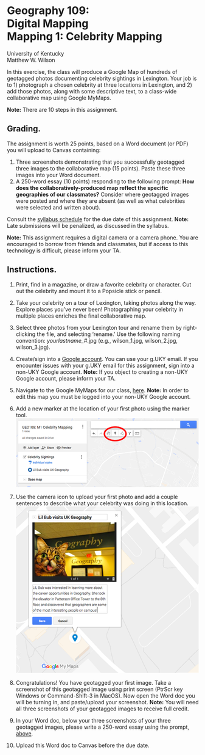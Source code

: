# Geography 109:<br>Digital Mapping<br>Mapping 1: Celebrity Mapping

University of Kentucky
<br>Matthew W. Wilson

In this exercise, the class will produce a Google Map of hundreds of geotagged photos documenting celebrity sightings in Lexington. Your job is to 1) photograph a chosen celebrity at three locations in Lexington, and 2) add those photos, along with some descriptive text, to a class-wide collaborative map using Google MyMaps.

**Note:** There are 10 steps in this assignment.

## Grading.

The assignment is worth 25 points, based on a Word document (or PDF) you will upload to Canvas containing:
1. Three screenshots demonstrating that you successfully geotagged three images to the collaborative map (15 points). Paste these three images into your Word document.
2. A 250-word essay (10 points) responding to the following prompt: **How does the collaboratively-produced map reflect the specific geographies of our classmates?** Consider where geotagged images were posted and where they are absent (as well as what celebrities were selected and written about).

Consult the [syllabus schedule](../syllabus.md#viii-schedule) for the due date of this assignment. **Note:** Late submissions will be penalized, as discussed in the syllabus.

**Note:** This assignment requires a digital camera or a camera phone. You are encouraged to borrow from friends and classmates, but if access to this technology is difficult, please inform your TA.

## Instructions.

1. Print, find in a magazine, or draw a favorite celebrity or character. Cut out the celebrity and mount it to a Popsicle stick or pencil.

2. Take your celebrity on a tour of Lexington, taking photos along the way. Explore places you’ve never been! Photographing your celebrity in multiple places enriches the final collaborative map.

3. Select three photos from your Lexington tour and rename them
by right-clicking the file, and selecting ‘rename.’ Use the following naming convention: *yourlastname_#*.jpg (e.g., wilson_1.jpg, wilson_2.jpg, wilson_3.jpg).

4. Create/sign into a [Google account](https://myaccount.google.com/). You can use your g.UKY email. If you encounter issues with your g.UKY email for this assignment, sign into a non-UKY Google account. **Note:** If you object to creating a non-UKY Google account, please inform your TA.

5. Navigate to the Google MyMaps for our class, [here](https://drive.google.com/open?id=1yE3DQCQvpT6YlbqdeQX6xj0jo7tmA_Wu&usp=sharing). **Note:** In order to edit this map you must be logged into your non-UKY Google account.

6. Add a new marker at the location of your first photo using the marker tool.<br>![Google MyMaps Marker](assets/images/googlemymaps-add-marker.png)

7. Use the camera icon to upload your first photo and add a couple sentences to describe what your celebrity was doing in this location.<br> ![Google MyMaps Add Photo and Narrative](assets/images/googlemymaps-add-image.png)

8. Congratulations! You have geotagged your first image. Take a screenshot of this geotagged image using print screen (PtrScr key Windows or Command-Shift-3 in MacOS). Now open the Word doc you will be turning in, and paste/upload your screenshot. **Note:** You will need all three screenshots of your geotagged images to receive full credit.

9. In your Word doc, below your three screenshots of your three geotagged images, please write a 250-word essay using the  prompt, [above](mapping-1-instructions.md#grading).

10. Upload this Word doc to Canvas before the due date.
